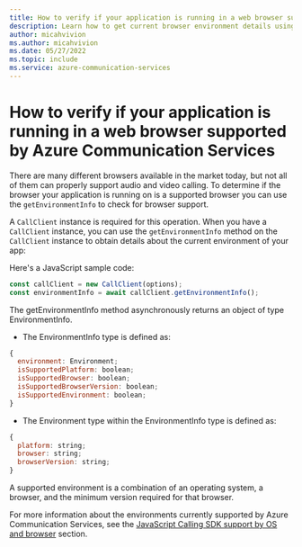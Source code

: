 ```yaml
---
title: How to verify if your application is running in a web browser supported by Azure Communication Services
description: Learn how to get current browser environment details using the Azure Communication Services Calling SDK for JavaScript 
author: micahvivion
ms.author: micahvivion
ms.date: 05/27/2022
ms.topic: include
ms.service: azure-communication-services
---
```


# How to verify if your application is running in a web browser supported by Azure Communication Services

There are many different browsers available in the market today, but not all of them can properly support audio and video calling. To determine if the browser your application is running on is a supported browser you can use the `getEnvironmentInfo` to check for browser support.

A `CallClient` instance is required for this operation. When you have a `CallClient` instance, you can use the `getEnvironmentInfo` method on the `CallClient` instance to obtain details about the current environment of your app:

Here's a JavaScript sample code:

```javascript
const callClient = new CallClient(options);
const environmentInfo = await callClient.getEnvironmentInfo();
```

The getEnvironmentInfo method asynchronously returns an object of type EnvironmentInfo.

- The EnvironmentInfo type is defined as:

```javascript
{
  environment: Environment;
  isSupportedPlatform: boolean;
  isSupportedBrowser: boolean;
  isSupportedBrowserVersion: boolean;
  isSupportedEnvironment: boolean;
}
```
- The Environment type within the EnvironmentInfo type is defined as:

```javascript
{
  platform: string;
  browser: string;
  browserVersion: string;
}
```

A supported environment is a combination of an operating system, a browser, and the minimum version required for that browser.

For more information about the environments currently supported by Azure Communication Services, see the [JavaScript Calling SDK support by OS and browser](../../../concepts/voice-video-calling/calling-sdk-features.md#javascript-calling-sdk-support-by-os-and-browser) section.
